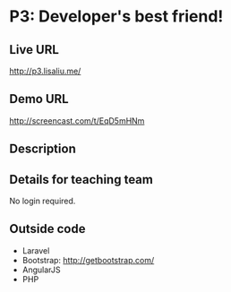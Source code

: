 # P3: Developer's best friend!

## Live URL
http://p3.lisaliu.me/

## Demo URL
http://screencast.com/t/EqD5mHNm

## Description

## Details for teaching team
No login required.

## Outside code
* Laravel
* Bootstrap: http://getbootstrap.com/
* AngularJS
* PHP
